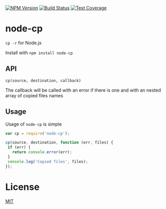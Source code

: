 [![NPM Version][npm-image]][npm-url]
[![Build Status][travis-image]][travis-url]
[![Test Coverage][coveralls-image]][coveralls-url]

# node-cp

`cp -r` for Node.js

Install with `npm install node-cp`

## API

`cp(source, destination, callback)`

The callback will be called with an error if there is one and with an nested array of copied files names

## Usage

Usage of `node-cp` is simple

```javascript
var cp = require('node-cp');

cp(source, destination, function (err, files) {
 if (err) {
   return console.error(err);
 }
 console.log('Copied files', files);
});
```

# License

[MIT](LICENSE)

[npm-image]: https://img.shields.io/npm/v/node-cp.svg?style=flat
[npm-url]: https://www.npmjs.com/package/node-cp
[travis-image]: https://img.shields.io/travis/Adezandee/node-cp.svg?style=flat
[travis-url]: https://travis-ci.org/Adezandee/node-cp
[coveralls-image]: https://img.shields.io/coveralls/Adezandee/node-cp.svg?style=flat
[coveralls-url]: https://coveralls.io/r/Adezandee/node-cp?branch=master
